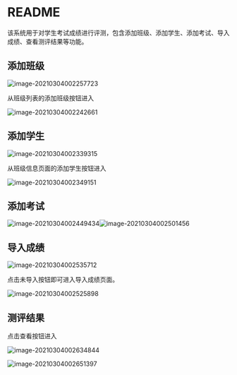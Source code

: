 # README

该系统用于对学生考试成绩进行评测，包含添加班级、添加学生、添加考试、导入成绩、查看测评结果等功能。

## 添加班级

![image-20210304002257723](C:\Users\Administrator\AppData\Roaming\Typora\typora-user-images\image-20210304002257723.png)

从班级列表的添加班级按钮进入

![image-20210304002242661](C:\Users\Administrator\AppData\Roaming\Typora\typora-user-images\image-20210304002242661.png)

## 添加学生

![image-20210304002339315](C:\Users\Administrator\AppData\Roaming\Typora\typora-user-images\image-20210304002339315.png)

从班级信息页面的添加学生按钮进入

![image-20210304002349151](C:\Users\Administrator\AppData\Roaming\Typora\typora-user-images\image-20210304002349151.png)

## 添加考试

![image-20210304002449434](C:\Users\Administrator\AppData\Roaming\Typora\typora-user-images\image-20210304002449434.png)![image-20210304002501456](C:\Users\Administrator\AppData\Roaming\Typora\typora-user-images\image-20210304002501456.png)

## 导入成绩



![image-20210304002535712](C:\Users\Administrator\AppData\Roaming\Typora\typora-user-images\image-20210304002535712.png)

点击未导入按钮即可进入导入成绩页面。

![image-20210304002525898](C:\Users\Administrator\AppData\Roaming\Typora\typora-user-images\image-20210304002525898.png)

## 测评结果

点击查看按钮进入

![image-20210304002634844](C:\Users\Administrator\AppData\Roaming\Typora\typora-user-images\image-20210304002634844.png)

![image-20210304002651397](C:\Users\Administrator\AppData\Roaming\Typora\typora-user-images\image-20210304002651397.png)

